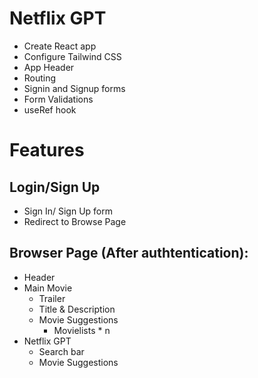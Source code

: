 # Netflix GPT
* Create React app
* Configure Tailwind CSS
* App Header
* Routing
* Signin and Signup forms
* Form Validations
* useRef hook

# Features

## Login/Sign Up
* Sign In/ Sign Up form
* Redirect to Browse Page

## Browser Page (After authtentication):
* Header
* Main Movie
    * Trailer
    * Title & Description
    * Movie Suggestions
        * Movielists * n
* Netflix GPT
    * Search bar
    * Movie Suggestions